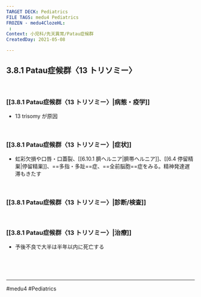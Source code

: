 ```yaml
---
TARGET DECK: Pediatrics
FILE TAGS: medu4 Pediatrics
FROZEN - medu4ClozeHL:
 : 
Context: 小児科/先天異常/Patau症候群
CreatedDay: 2021-05-08

---
```


## 3.8.1 Patau症候群〈13 トリソミー〉

<br>

### [[3.8.1 Patau症候群〈13 トリソミー〉|病態・疫学]]
* 13 trisomy が原因

<br>

### [[3.8.1 Patau症候群〈13 トリソミー〉|症状]]
* 虹彩欠損や口唇・口蓋裂、[[6.10.1 臍ヘルニア|臍帯ヘルニア]]、[[6.4 停留精巣|停留精巣]]、==多指・多趾==症、==全前脳胞==症をみる。精神発達遅滞もきたす
<!--ID: 1620466125513-->


<br>

### [[3.8.1 Patau症候群〈13 トリソミー〉|診断/検査]]


<br>

### [[3.8.1 Patau症候群〈13 トリソミー〉|治療]]
* 予後不良で大半は半年以内に死亡する

<br><br><br>

---
#medu4 #Pediatrics

